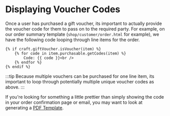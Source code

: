 # Displaying Voucher Codes

Once a user has purchased a gift voucher, its important to actually provide the voucher code for them to pass on to the required party. For example, on our order summary template (`shop/customer/order.html` for example), we have the following code looping through line items for the order.

```twig
{% if craft.giftVoucher.isVoucher(item) %}
    {% for code in item.purchasable.getCodes(item) %}
        Code: {{ code }}<br />
    {% endfor %}
{% endif %}
```

:::tip
Because multiple vouchers can be purchased for one line item, its important to loop through potentially multiple unique voucher codes as above.
:::

If you're looking for something a little prettier than simply showing the code in your order confirmation page or email, you may want to look at generating a [PDF Template](docs:template-guides/pdf-template).